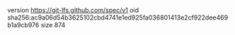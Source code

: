 version https://git-lfs.github.com/spec/v1
oid sha256:ac9a06d54b3625102cbd4741e1ed925fa036801413e2cf922dee469b1a9cb976
size 874
